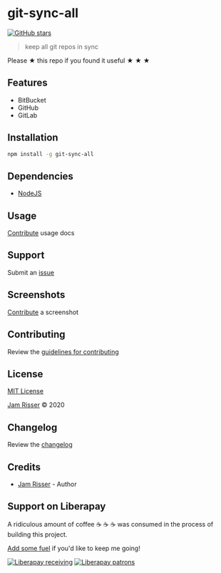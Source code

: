 # git-sync-all

[![GitHub stars](https://img.shields.io/github/stars/codejamninja/git-sync-all.svg?style=social&label=Stars)](https://github.com/codejamninja/git-sync-all)

> keep all git repos in sync

Please ★ this repo if you found it useful ★ ★ ★

## Features

- BitBucket
- GitHub
- GitLab

## Installation

```sh
npm install -g git-sync-all
```

## Dependencies

- [NodeJS](https://nodejs.org)

## Usage

[Contribute](https://github.com/codejamninja/git-sync-all/blob/master/CONTRIBUTING.md) usage docs

## Support

Submit an [issue](https://github.com/codejamninja/git-sync-all/issues/new)

## Screenshots

[Contribute](https://github.com/codejamninja/git-sync-all/blob/master/CONTRIBUTING.md) a screenshot

## Contributing

Review the [guidelines for contributing](https://github.com/codejamninja/git-sync-all/blob/master/CONTRIBUTING.md)

## License

[MIT License](https://github.com/codejamninja/git-sync-all/blob/master/LICENSE)

[Jam Risser](https://codejam.ninja) © 2020

## Changelog

Review the [changelog](https://github.com/codejamninja/git-sync-all/blob/master/CHANGELOG.md)

## Credits

- [Jam Risser](https://codejam.ninja) - Author

## Support on Liberapay

A ridiculous amount of coffee ☕ ☕ ☕ was consumed in the process of building this project.

[Add some fuel](https://liberapay.com/codejamninja/donate) if you'd like to keep me going!

[![Liberapay receiving](https://img.shields.io/liberapay/receives/codejamninja.svg?style=flat-square)](https://liberapay.com/codejamninja/donate)
[![Liberapay patrons](https://img.shields.io/liberapay/patrons/codejamninja.svg?style=flat-square)](https://liberapay.com/codejamninja/donate)

